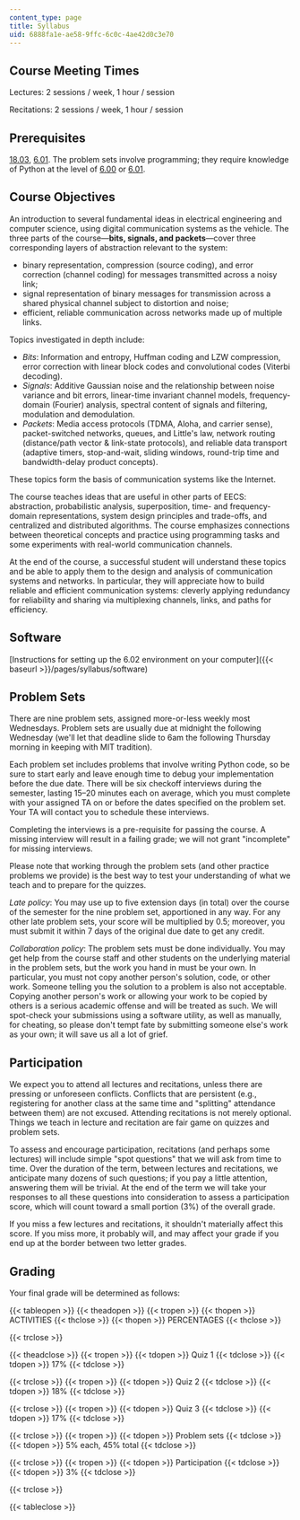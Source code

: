 ```yaml
---
content_type: page
title: Syllabus
uid: 6888fa1e-ae58-9ffc-6c0c-4ae42d0c3e70
---
```


Course Meeting Times
--------------------

Lectures: 2 sessions / week, 1 hour / session

Recitations: 2 sessions / week, 1 hour / session

Prerequisites
-------------

[18.03](/courses/18-03sc-differential-equations-fall-2011/), [6.01](/courses/6-01sc-introduction-to-electrical-engineering-and-computer-science-i-spring-2011/). The problem sets involve programming; they require knowledge of Python at the level of [6.00](/courses/6-00sc-introduction-to-computer-science-and-programming-spring-2011/) or [6.01](/courses/6-01sc-introduction-to-electrical-engineering-and-computer-science-i-spring-2011/).

Course Objectives
-----------------

An introduction to several fundamental ideas in electrical engineering and computer science, using digital communication systems as the vehicle. The three parts of the course—**bits, signals, and packets**—cover three corresponding layers of abstraction relevant to the system:

*   binary representation, compression (source coding), and error correction (channel coding) for messages transmitted across a noisy link;
*   signal representation of binary messages for transmission across a shared physical channel subject to distortion and noise;
*   efficient, reliable communication across networks made up of multiple links.

Topics investigated in depth include:

*   _Bits_: Information and entropy, Huffman coding and LZW compression, error correction with linear block codes and convolutional codes (Viterbi decoding).
*   _Signals_: Additive Gaussian noise and the relationship between noise variance and bit errors, linear-time invariant channel models, frequency-domain (Fourier) analysis, spectral content of signals and filtering, modulation and demodulation.
*   _Packets_: Media access protocols (TDMA, Aloha, and carrier sense), packet-switched networks, queues, and Little's law, network routing (distance/path vector & link-state protocols), and reliable data transport (adaptive timers, stop-and-wait, sliding windows, round-trip time and bandwidth-delay product concepts).

These topics form the basis of communication systems like the Internet.

The course teaches ideas that are useful in other parts of EECS: abstraction, probabilistic analysis, superposition, time- and frequency-domain representations, system design principles and trade-offs, and centralized and distributed algorithms. The course emphasizes connections between theoretical concepts and practice using programming tasks and some experiments with real-world communication channels.

At the end of the course, a successful student will understand these topics and be able to apply them to the design and analysis of communication systems and networks. In particular, they will appreciate how to build reliable and efficient communication systems: cleverly applying redundancy for reliability and sharing via multiplexing channels, links, and paths for efficiency.

Software
--------

[Instructions for setting up the 6.02 environment on your computer]({{< baseurl >}}/pages/syllabus/software)

Problem Sets
------------

There are nine problem sets, assigned more-or-less weekly most Wednesdays. Problem sets are usually due at midnight the following Wednesday (we'll let that deadline slide to 6am the following Thursday morning in keeping with MIT tradition).

Each problem set includes problems that involve writing Python code, so be sure to start early and leave enough time to debug your implementation before the due date. There will be six checkoff interviews during the semester, lasting 15–20 minutes each on average, which you must complete with your assigned TA on or before the dates specified on the problem set. Your TA will contact you to schedule these interviews.

Completing the interviews is a pre-requisite for passing the course. A missing interview will result in a failing grade; we will not grant "incomplete" for missing interviews.

Please note that working through the problem sets (and other practice problems we provide) is the best way to test your understanding of what we teach and to prepare for the quizzes.

_Late policy_: You may use up to five extension days (in total) over the course of the semester for the nine problem set, apportioned in any way. For any other late problem sets, your score will be multiplied by 0.5; moreover, you must submit it within 7 days of the original due date to get any credit.

_Collaboration policy_: The problem sets must be done individually. You may get help from the course staff and other students on the underlying material in the problem sets, but the work you hand in must be your own. In particular, you must not copy another person's solution, code, or other work. Someone telling you the solution to a problem is also not acceptable. Copying another person's work or allowing your work to be copied by others is a serious academic offense and will be treated as such. We will spot-check your submissions using a software utility, as well as manually, for cheating, so please don't tempt fate by submitting someone else's work as your own; it will save us all a lot of grief.

Participation
-------------

We expect you to attend all lectures and recitations, unless there are pressing or unforeseen conflicts. Conflicts that are persistent (e.g., registering for another class at the same time and "splitting" attendance between them) are not excused. Attending recitations is not merely optional. Things we teach in lecture and recitation are fair game on quizzes and problem sets.

To assess and encourage participation, recitations (and perhaps some lectures) will include simple "spot questions" that we will ask from time to time. Over the duration of the term, between lectures and recitations, we anticipate many dozens of such questions; if you pay a little attention, answering them will be trivial. At the end of the term we will take your responses to all these questions into consideration to assess a participation score, which will count toward a small portion (3%) of the overall grade.

If you miss a few lectures and recitations, it shouldn't materially affect this score. If you miss more, it probably will, and may affect your grade if you end up at the border between two letter grades.

Grading
-------

Your final grade will be determined as follows:

{{< tableopen >}}
{{< theadopen >}}
{{< tropen >}}
{{< thopen >}}
ACTIVITIES
{{< thclose >}}
{{< thopen >}}
PERCENTAGES
{{< thclose >}}

{{< trclose >}}

{{< theadclose >}}
{{< tropen >}}
{{< tdopen >}}
Quiz 1
{{< tdclose >}}
{{< tdopen >}}
17%
{{< tdclose >}}

{{< trclose >}}
{{< tropen >}}
{{< tdopen >}}
Quiz 2
{{< tdclose >}}
{{< tdopen >}}
18%
{{< tdclose >}}

{{< trclose >}}
{{< tropen >}}
{{< tdopen >}}
Quiz 3
{{< tdclose >}}
{{< tdopen >}}
17%
{{< tdclose >}}

{{< trclose >}}
{{< tropen >}}
{{< tdopen >}}
Problem sets
{{< tdclose >}}
{{< tdopen >}}
5% each, 45% total
{{< tdclose >}}

{{< trclose >}}
{{< tropen >}}
{{< tdopen >}}
Participation
{{< tdclose >}}
{{< tdopen >}}
3%
{{< tdclose >}}

{{< trclose >}}

{{< tableclose >}}